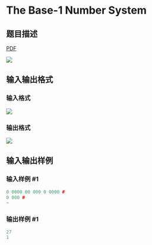 # The Base-1 Number System

## 题目描述

[problemUrl]: https://uva.onlinejudge.org/index.php?option=com_onlinejudge&Itemid=8&category=25&page=show_problem&problem=2393

[PDF](https://uva.onlinejudge.org/external/113/p11398.pdf)

![](https://cdn.luogu.com.cn/upload/vjudge_pic/UVA11398/12f83ebb0aae966530384cb486c1bfcceea862e2.png)

## 输入输出格式

### 输入格式

![](https://cdn.luogu.com.cn/upload/vjudge_pic/UVA11398/120243f73b2e062893efcbd57c27062414a7d15f.png)

### 输出格式

![](https://cdn.luogu.com.cn/upload/vjudge_pic/UVA11398/a55f07c6ff7d76941405b5945c2675d1e7fdc6c0.png)

## 输入输出样例

### 输入样例 #1

```cpp
0 0000 00 000 0 0000 #
0 000 #
~
```


### 输出样例 #1

```cpp
27
1
```


